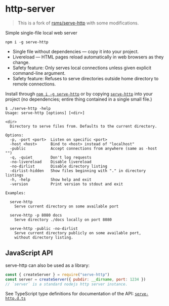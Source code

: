# http-server

> This is a fork of [rsms/serve-http](https://github.com/rsms/serve-http) with some modifications.

Simple single-file local web server

`npm i -g serve-http`

- Single file without dependencies — copy it into your project.
- Livereload — HTML pages reload automatically in web browsers as they change.
- Safety feature: Only serves local connections unless given explicit command-line argument.
- Safety feature: Refuses to serve directories outside home directory to remote connections.

Install through [`npm i -g serve-http`](https://www.npmjs.com/package/serve-http) or by copying
[`serve-http`](https://raw.githubusercontent.com/rsms/serve-http/master/serve-http)
into your project (no dependencies; entire thing contained in a single small file.)

```
$ ./serve-http -help
Usage: serve-http [options] [<dir>]

<dir>
  Directory to serve files from. Defaults to the current directory.

Options:
  -p, -port <port>  Listen on specific <port>
  -host <host>      Bind to <host> instead of "localhost"
  -public           Accept connections from anywhere (same as -host "")
  -q, -quiet        Don't log requests
  -no-livereload    Disable livereload
  -no-dirlist       Disable directory listing
  -dirlist-hidden   Show files beginning with "." in directory listings
  -h, -help         Show help and exit
  -version          Print version to stdout and exit

Examples:

  serve-http
    Serve current directory on some available port

  serve-http -p 8080 docs
    Serve directory ./docs locally on port 8080

  serve-http -public -no-dirlist
    Serve current directory publicly on some available port,
    without directory listing.

```

## JavaScript API

serve-http can also be used as a library:

```js
const { createServer } = require("serve-http")
const server = createServer({ pubdir: __dirname, port: 1234 })
// `server` is a standard nodejs http server instance.
```

See TypeScript type definitions for documentation of the API:
[`serve-http.d.ts`](serve-http.d.ts)
